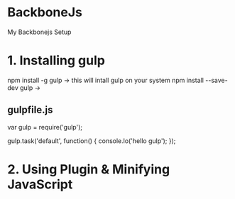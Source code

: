 # BackboneJs
My Backbonejs Setup

# 1. Installing gulp
npm install -g gulp   		-> this will intall gulp on your system
npm install --save-dev gulp -> 

## gulpfile.js

var gulp = require('gulp');

gulp.task('default', function() {
	console.lo('hello gulp');
});

# 2. Using Plugin & Minifying JavaScript
